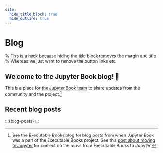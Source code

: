 ```yaml
---
site:
  hide_title_block: true
  hide_outline: true
---
```


# Blog

% This is a hack because hiding the title block removes the margin and title
% Whereas we just want to remove the button links etc.
<div style="margin-top: 1em;">

## Welcome to the Jupyter Book blog! 👋

</div>

This is a place for [the Jupyter Book team](https://compass.jupyterbook.org) to share updates from the community and the project.[^ebp]

[^ebp]: See the [Executable Books blog](https://executablebooks.org/en/latest/blog/) for blog posts from when Jupyter Book was a part of the Executable Books project. See this [post about moving to Jupyter](posts/2024-11-11-jupyter-book-org.md) for context on the move from Executable Books to Jupyter.

## Recent blog posts

:::{blog-posts}
:::
